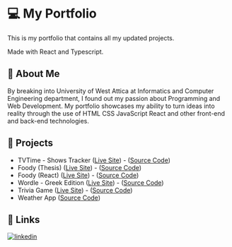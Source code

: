 # 💻 My Portfolio

This is my portfolio that contains all my updated projects.

Made with React and Typescript.

## 🚀 About Me

By breaking into University of West Attica at Informatics and Computer Engineering department, I found out my passion about Programming and Web Development. My portfolio showcases my ability to turn ideas into reality through the use of HTML CSS JavaScript React and other front-end and back-end technologies.

## 🚧 Projects

- TVTime - Shows Tracker ([Live Site](https://tvtime-app-tracker.web.app/)) - ([Source Code](https://github.com/gniarchos/TVTime-ShowsTracker))
- Foody (Thesis) ([Live Site](https://foody-thesis.000webhostapp.com/index.php)) - ([Source Code](https://github.com/gniarchos/foody-thesis))
- Foody (React) ([Live Site](https://foody-d0bd4.web.app/)) - ([Source Code](https://github.com/gniarchos/foody-react))
- Wordle - Greek Edition ([Live Site](https://gniarchos.github.io/wordle-gr/)) - ([Source Code](https://github.com/gniarchos/wordle-gr))
- Trivia Game ([Live Site](https://gniarchos.github.io/trivia-game/)) - ([Source Code](https://github.com/gniarchos/trivia-game))
- Weather App ([Source Code](https://github.com/gniarchos/weather_app))

## 🔗 Links

[![linkedin](https://img.shields.io/badge/linkedin-0A66C2?style=for-the-badge&logo=linkedin&logoColor=white)](https://www.linkedin.com/in/giannis-niarchos/)
